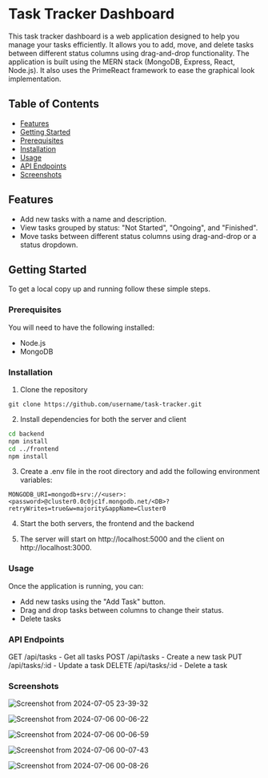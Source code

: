 # Task Tracker Dashboard

This task tracker dashboard is a web application designed to help you manage your tasks efficiently. It allows you to add, move, and delete tasks between different status columns using drag-and-drop functionality. 
The application is built using the MERN stack (MongoDB, Express, React, Node.js).
It also uses the PrimeReact framework to ease the graphical look implementation.

## Table of Contents

- [Features](#features)
- [Getting Started](#getting-started)
- [Prerequisites](#prerequisites)
- [Installation](#installation)
- [Usage](#usage)
- [API Endpoints](#api-endpoints)
- [Screenshots](#screenshots)

## Features

- Add new tasks with a name and description.
- View tasks grouped by status: "Not Started", "Ongoing", and "Finished".
- Move tasks between different status columns using drag-and-drop or a status dropdown.

## Getting Started

To get a local copy up and running follow these simple steps.

### Prerequisites

You will need to have the following installed:

- Node.js
- MongoDB

### Installation

1. Clone the repository

```
git clone https://github.com/username/task-tracker.git
```

2. Install dependencies for both the server and client

```bash
cd backend
npm install
cd ../frontend
npm install
```

3. Create a .env file in the root directory and add the following environment variables:

```
MONGODB_URI=mongodb+srv://<user>:<password>@cluster0.0c0jc1f.mongodb.net/<DB>?retryWrites=true&w=majority&appName=Cluster0
```

4. Start the both servers, the frontend and the backend

5. The server will start on http://localhost:5000 and the client on http://localhost:3000.

### Usage
Once the application is running, you can:

- Add new tasks using the "Add Task" button.
- Drag and drop tasks between columns to change their status.
- Delete tasks

### API Endpoints
GET /api/tasks - Get all tasks
POST /api/tasks - Create a new task
PUT /api/tasks/:id - Update a task
DELETE /api/tasks/:id - Delete a task

### Screenshots

![Screenshot from 2024-07-05 23-39-32](https://github.com/marcodavidg/ToDo-Dashboard/assets/11068920/ed6904bb-0683-4fd2-b8f4-633f98eb32a9)

![Screenshot from 2024-07-06 00-06-22](https://github.com/marcodavidg/ToDo-Dashboard/assets/11068920/4702bb34-dc73-4226-9c05-c3893ed3e88a)

![Screenshot from 2024-07-06 00-06-59](https://github.com/marcodavidg/ToDo-Dashboard/assets/11068920/ae80ebe1-12f1-475d-82e4-d58fa622cd69)

![Screenshot from 2024-07-06 00-07-43](https://github.com/marcodavidg/ToDo-Dashboard/assets/11068920/2f7e5d25-18d1-4001-a174-a4bfbcdf9777)

![Screenshot from 2024-07-06 00-08-26](https://github.com/marcodavidg/ToDo-Dashboard/assets/11068920/925eae70-7820-4f1c-8bd2-07f894a55b0c)
